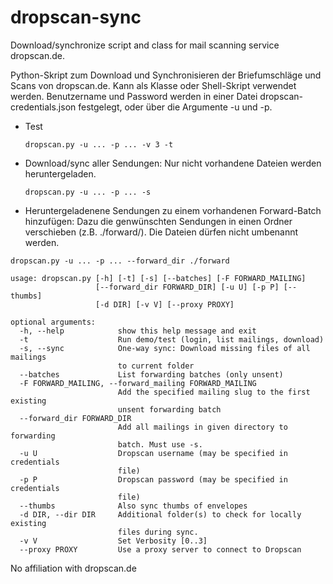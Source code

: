 # dropscan-sync
Download/synchronize script and class for mail scanning service dropscan.de.

Python-Skript zum Download und Synchronisieren der Briefumschläge und Scans von dropscan.de.
Kann als Klasse oder Shell-Skript verwendet werden.
Benutzername und Password werden in einer Datei dropscan-credentials.json festgelegt, oder über die Argumente -u und -p.

- Test

  ```dropscan.py -u ... -p ... -v 3 -t```
- Download/sync aller Sendungen: Nur nicht vorhandene Dateien werden heruntergeladen.

  ```dropscan.py -u ... -p ... -s```
-  Heruntergeladenene Sendungen zu einem vorhandenen Forward-Batch hinzufügen: Dazu die genwünschten Sendungen in einen Ordner verschieben (z.B. ./forward/). Die Dateien dürfen nicht umbenannt werden.
  
  ```dropscan.py -u ... -p ... --forward_dir ./forward```

```
usage: dropscan.py [-h] [-t] [-s] [--batches] [-F FORWARD_MAILING]
                   [--forward_dir FORWARD_DIR] [-u U] [-p P] [--thumbs]
                   [-d DIR] [-v V] [--proxy PROXY]

optional arguments:
  -h, --help            show this help message and exit
  -t                    Run demo/test (login, list mailings, download)
  -s, --sync            One-way sync: Download missing files of all mailings
                        to current folder
  --batches             List forwarding batches (only unsent)
  -F FORWARD_MAILING, --forward_mailing FORWARD_MAILING
                        Add the specified mailing slug to the first existing
                        unsent forwarding batch
  --forward_dir FORWARD_DIR
                        Add all mailings in given directory to forwarding
                        batch. Must use -s.
  -u U                  Dropscan username (may be specified in credentials
                        file)
  -p P                  Dropscan password (may be specified in credentials
                        file)
  --thumbs              Also sync thumbs of envelopes
  -d DIR, --dir DIR     Additional folder(s) to check for locally existing
                        files during sync.
  -v V                  Set Verbosity [0..3]
  --proxy PROXY         Use a proxy server to connect to Dropscan
```

No affiliation with dropscan.de
